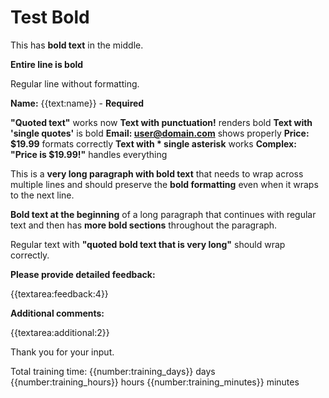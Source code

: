 # Test Bold

This has **bold text** in the middle.

**Entire line is bold**

Regular line without formatting.

**Name:** {{text:name}} - **Required**


**"Quoted text"** works now
**Text with punctuation!** renders bold
**Text with 'single quotes'** is bold
**Email: user@domain.com** shows properly
**Price: $19.99** formats correctly
**Text with * single asterisk** works
**Complex: "Price is $19.99!"** handles everything

This is a **very long paragraph with bold text** that needs to wrap across multiple lines and should preserve the **bold formatting** even when it wraps to the next line.

**Bold text at the beginning** of a long paragraph that continues with regular text and then has **more bold sections** throughout the paragraph.

Regular text with **"quoted bold text that is very long"** should wrap correctly.

**Please provide detailed feedback:**

{{textarea:feedback:4}}

**Additional comments:**

{{textarea:additional:2}}

Thank you for your input.

Total training time: {{number:training_days}} days {{number:training_hours}} hours {{number:training_minutes}} minutes